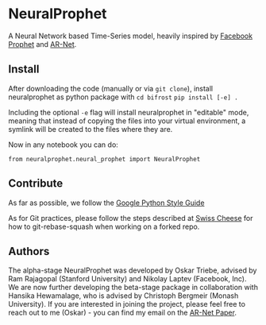 # NeuralProphet
A Neural Network based Time-Series model, heavily inspired by [Facebook Prophet](https://github.com/facebook/prophet) and [AR-Net](https://github.com/ourownstory/AR-Net).

## Install
After downloading the code (manually or via `git clone`), install neuralprophet as python package with
`cd bifrost`
`pip install [-e] .`

Including the optional `-e` flag will install neuralprophet in "editable" mode, meaning that instead of copying the files into your virtual environment, a symlink will be created to the files where they are.

Now in any notebook you can do:

`from neuralprophet.neural_prophet import NeuralProphet`


## Contribute
As far as possible, we follow the [Google Python Style Guide](http://google.github.io/styleguide/pyguide.html)

As for Git practices, please follow the steps described at [Swiss Cheese](https://github.com/ourownstory/swiss-cheese/blob/master/git_best_practices.md) for how to git-rebase-squash when working on a forked repo.


## Authors
The alpha-stage NeuralProphet was developed by Oskar Triebe, advised by Ram Rajagopal (Stanford University) and Nikolay Laptev (Facebook, Inc). 
We are now further developing the beta-stage package in collaboration with Hansika Hewamalage, who is advised by Christoph Bergmeir (Monash University).
If you are interested in joining the project, please feel free to reach out to me (Oskar) - you can find my email on the [AR-Net Paper](https://arxiv.org/pdf/1911.12436.pdf).
